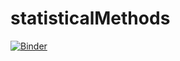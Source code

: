 # statisticalMethods

[![Binder](https://mybinder.org/badge.svg)](https://mybinder.org/v2/gh/shadowdavy/statisticalMethods/master)
